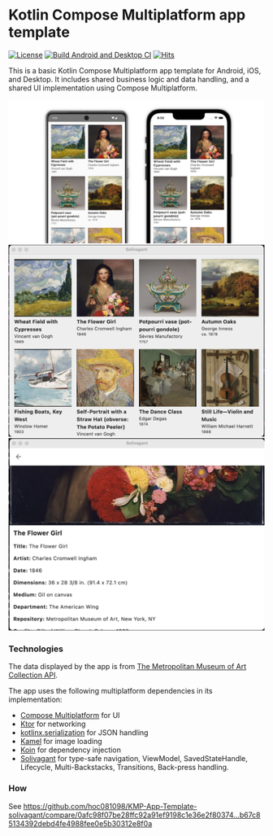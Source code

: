 # Kotlin Compose Multiplatform app template

[![License](https://img.shields.io/badge/License-Apache_2.0-blue.svg)](https://opensource.org/licenses/Apache-2.0)
[![Build Android and Desktop CI](https://github.com/hoc081098/KMP-Compose-App-Template-solivagant/actions/workflows/gradle.yml/badge.svg)](https://github.com/hoc081098/KMP-Compose-App-Template-solivagant/actions/workflows/gradle.yml)
[![Hits](https://hits.seeyoufarm.com/api/count/incr/badge.svg?url=https%3A%2F%2Fgithub.com%2Fhoc081098%2FKMP-App-Template-solivagant&count_bg=%2379C83D&title_bg=%23555555&icon=&icon_color=%23E7E7E7&title=hits&edge_flat=false)](https://hits.seeyoufarm.com)

This is a basic Kotlin Compose Multiplatform app template for Android, iOS, and Desktop.
It includes shared business logic and data handling, and a shared UI implementation using Compose Multiplatform.

![Screenshots of the app](images/screenshots.png)
![Screenshots of the app](images/desktop_01.png)
![Screenshots of the app](images/desktop_02.png)

### Technologies

The data displayed by the app is from [The Metropolitan Museum of Art Collection API](https://metmuseum.github.io/).

The app uses the following multiplatform dependencies in its implementation:

- [Compose Multiplatform](https://jb.gg/compose) for UI
- [Ktor](https://ktor.io/) for networking
- [kotlinx.serialization](https://github.com/Kotlin/kotlinx.serialization) for JSON handling
- [Kamel](https://github.com/Kamel-Media/Kamel) for image loading
- [Koin](https://github.com/InsertKoinIO/koin) for dependency injection
- [Solivagant](https://github.com/hoc081098/solivagant) for type-safe navigation, ViewModel, SavedStateHandle, Lifecycle, Multi-Backstacks, Transitions, Back-press handling.

### How
See https://github.com/hoc081098/KMP-App-Template-solivagant/compare/0afc98f07be28ffc92a91ef9198c1e36e2f80374...b67c85134392debd4fe4988fee0e5b30312e8f0a
